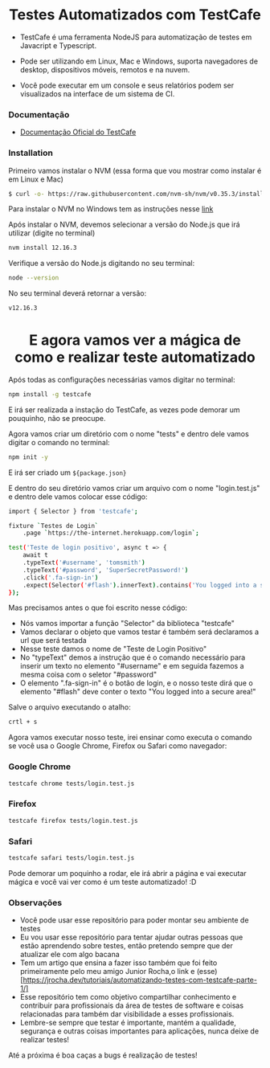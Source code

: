 <h1 align="center">Testes Automatizados com TestCafe</h1>

- TestCafe é uma ferramenta NodeJS para automatização de testes em Javacript e Typescript.
  
- Pode ser utilizando em Linux, Mac e Windows, suporta navegadores de desktop, dispositivos móveis, remotos e na nuvem.

- Você pode executar em um console e seus relatórios podem ser visualizados na interface de um sistema de CI.

### Documentação
- [Documentação Oficial do TestCafe](https://devexpress.github.io/testcafe/documentation/getting-started/)

### Installation
 
Primeiro vamos instalar o NVM (essa forma que vou mostrar como instalar é em Linux e Mac)

```sh
$ curl -o- https://raw.githubusercontent.com/nvm-sh/nvm/v0.35.3/install.sh | bash
```
Para instalar o NVM no Windows tem as instruções nesse [link](https://github.com/coreybutler/nvm-windows) 

Após instalar o NVM, devemos selecionar a versão do Node.js que irá utilizar (digite no terminal)

```sh
nvm install 12.16.3
```
Verifique a versão do Node.js digitando no seu terminal:

```sh
node --version
```
No seu terminal deverá retornar a versão:

```sh
v12.16.3
```

<h1 align="center">E agora vamos ver a mágica de como e realizar teste automatizado</h1>

Após todas as configurações necessárias vamos digitar no terminal:

```sh
npm install -g testcafe
```
E irá ser realizada a instação do TestCafe, as vezes pode demorar um pouquinho, não se preocupe.

Agora vamos criar um diretório com o nome "tests" e dentro dele vamos digitar o comando no terminal:

```sh
npm init -y
```
E irá ser criado um `${package.json}`

E dentro do seu diretório vamos criar um arquivo com o nome "login.test.js" e dentro dele vamos colocar esse código:

```sh
import { Selector } from 'testcafe';

fixture `Testes de Login`
    .page `https://the-internet.herokuapp.com/login`;

test('Teste de login positivo', async t => {
    await t
    .typeText('#username', 'tomsmith')
    .typeText('#password', 'SuperSecretPassword!')
    .click('.fa-sign-in')
    .expect(Selector('#flash').innerText).contains('You logged into a secure area!');
});
```

Mas precisamos antes o que foi escrito nesse código:

- Nós vamos importar a função "Selector" da biblioteca "testcafe"
- Vamos declarar o objeto que vamos testar é também será declaramos a url que será testada
- Nesse teste damos o nome de "Teste de Login Positivo"
- No "typeText" demos a instrução que é o comando necessário para inserir um texto no elemento "#username" e em seguida fazemos a mesma coisa com o seletor "#password"
- O elemento ".fa-sign-in" é o botão de login, e o nosso teste dirá que o elemento "#flash" deve conter o texto "You logged into a secure area!"

Salve o arquivo executando o atalho:

```sh
crtl + s
```
Agora vamos executar nosso teste, irei ensinar como executa o comando se você usa o Google Chrome, Firefox ou Safari como navegador:

### Google Chrome 

```sh
testcafe chrome tests/login.test.js
```
### Firefox 

```sh
testcafe firefox tests/login.test.js
```
### Safari

```sh
testcafe safari tests/login.test.js
```
Pode demorar um poquinho a rodar, ele irá abrir a página e vai executar mágica e você vai ver como é um teste automatizado! :D

### Observações

- Você pode usar esse repositório para poder montar seu ambiente de testes
- Eu vou usar esse repositório para tentar ajudar outras pessoas que estão aprendendo sobre testes, então pretendo sempre que der atualizar ele com algo bacana
- Tem um artigo que ensina a fazer isso também que foi feito primeiramente pelo meu amigo Junior Rocha,o link e (esse)[https://jrocha.dev/tutoriais/automatizando-testes-com-testcafe-parte-1/]
- Esse repositório tem como objetivo compartilhar conhecimento e contribuir para profissionais da área de testes de software e coisas relacionadas para também dar visibilidade a esses profissionais.
- Lembre-se sempre que testar é importante, mantém a qualidade, segurança e outras coisas importantes para aplicações, nunca deixe de realizar testes!

Até a próxima é boa caças a bugs é realização de testes!
